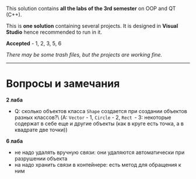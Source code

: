 ﻿This solution contains **all the labs of the 3rd semester** on OOP and QT (C++).

This is **one solution** containing several projects.
It is designed in **Visual Studio** hence recommended to run in it.

**Accepted** - 1, 2, 3, 5, 6

*There may be some trash files, but the projects are working fine.*

___
# Вопросы и замечания
**2 лаба**
- Q: сколько объектов класса ```Shape``` создается при создании объектов разных классов?\\
(A: ```Vector``` - 1, ```Circle``` - 2, ```Rect```  - 3: некоторые содержат в себе еще и другие объекты
(как в круге есть точка, а в квадрате две точки))

**6 лаба**
- не надо удалять вручную связи: они удаляются автоматически при разрушении объекта
- на надо хранить связи в контейнере: есть метод для обращения к ним